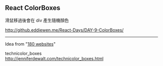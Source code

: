 ## React ColorBoxes

滑鼠移過後會在 div 產生隨機顏色

http://github.eddiewen.me/React-Days/DAY-9-ColorBoxes/

----

Idea from "[180 websites](http://jenniferdewalt.com)"

technicolor_boxes<br/>
http://jenniferdewalt.com/technicolor_boxes.html